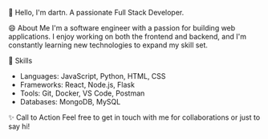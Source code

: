 👋 Hello, I'm dartn.
A passionate Full Stack Developer.

😄 About Me
I'm a software engineer with a passion for building web applications. I enjoy working on both the frontend and backend, and I'm constantly learning new technologies to expand my skill set.

🌱 Skills
- Languages: JavaScript, Python, HTML, CSS
- Frameworks: React, Node.js, Flask
- Tools: Git, Docker, VS Code, Postman
- Databases: MongoDB, MySQL

✨ Call to Action
Feel free to get in touch with me for collaborations or just to say hi!
